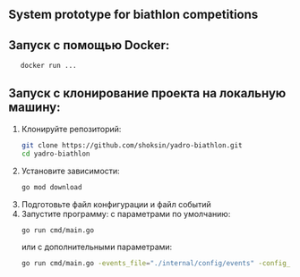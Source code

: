 ## System prototype for biathlon competitions

## Запуск с помощью Docker:

```bash
   docker run ...
```

## Запуск с клонирование проекта на локальную машину:
1. Клонируйте репозиторий:  
   ```bash
   git clone https://github.com/shoksin/yadro-biathlon.git
   cd yadro-biathlon
   ```
2. Установите зависимости:  
   ```bash
   go mod download 
   ```
3. Подготовьте файл конфигурации и файл событий
4. Запустите программу:
   с параметрами по умолчанию:
   ```bash
   go run cmd/main.go
   ```
   или с дополнительными параметрами:
   ```bash
   go run cmd/main.go -events_file="./internal/config/events" -config_file="./internal/config/config.json" -result_file="resultTable"
   ```
